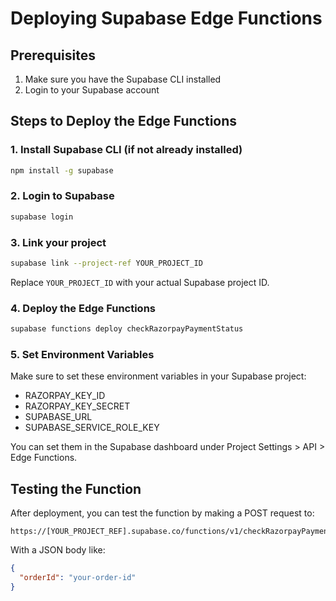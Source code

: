 # Deploying Supabase Edge Functions

## Prerequisites
1. Make sure you have the Supabase CLI installed
2. Login to your Supabase account

## Steps to Deploy the Edge Functions

### 1. Install Supabase CLI (if not already installed)
```bash
npm install -g supabase
```

### 2. Login to Supabase
```bash
supabase login
```

### 3. Link your project
```bash
supabase link --project-ref YOUR_PROJECT_ID
```
Replace `YOUR_PROJECT_ID` with your actual Supabase project ID.

### 4. Deploy the Edge Functions
```bash
supabase functions deploy checkRazorpayPaymentStatus
```

### 5. Set Environment Variables
Make sure to set these environment variables in your Supabase project:
- RAZORPAY_KEY_ID
- RAZORPAY_KEY_SECRET
- SUPABASE_URL
- SUPABASE_SERVICE_ROLE_KEY

You can set them in the Supabase dashboard under Project Settings > API > Edge Functions.

## Testing the Function
After deployment, you can test the function by making a POST request to:
```
https://[YOUR_PROJECT_REF].supabase.co/functions/v1/checkRazorpayPaymentStatus
```

With a JSON body like:
```json
{
  "orderId": "your-order-id"
}
```
